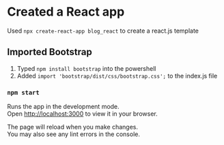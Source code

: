 # Created a React app

Used `npx create-react-app blog_react` to create a react.js template

## Imported Bootstrap

1. Typed `npm install bootstrap` into the powershell
2. Added `import 'bootstrap/dist/css/bootstrap.css';` to the index.js file 

### `npm start`

Runs the app in the development mode.\
Open [http://localhost:3000](http://localhost:3000) to view it in your browser.

The page will reload when you make changes.\
You may also see any lint errors in the console.
